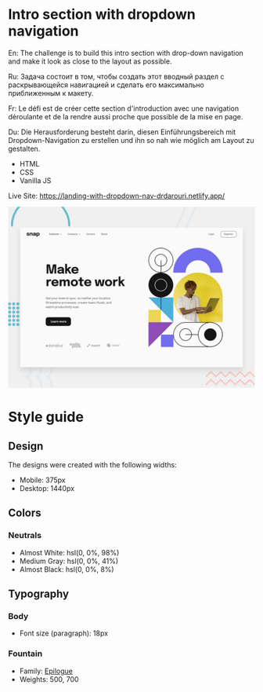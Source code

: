 # Intro section with dropdown navigation

En: The challenge is to build this intro section with drop-down navigation and make it look as close to the layout as possible.

Ru: Задача состоит в том, чтобы создать этот вводный раздел с раскрывающейся навигацией и сделать его максимально приближенным к макету.

Fr: Le défi est de créer cette section d'introduction avec une navigation déroulante et de la rendre aussi proche que possible de la mise en page.

Du: Die Herausforderung besteht darin, diesen Einführungsbereich mit Dropdown-Navigation zu erstellen und ihn so nah wie möglich am Layout zu gestalten.

-   HTML
-   CSS
-   Vanilla JS

Live Site: https://landing-with-dropdown-nav-drdarouri.netlify.app/

![Design preview for the Intro section with dropdown navigation coding challenge](./design/desktop-preview.jpg)

# Style guide

## Design

The designs were created with the following widths:

-   Mobile: 375px
-   Desktop: 1440px

## Colors

### Neutrals

-   Almost White: hsl(0, 0%, 98%)
-   Medium Gray: hsl(0, 0%, 41%)
-   Almost Black: hsl(0, 0%, 8%)

## Typography

### Body

-   Font size (paragraph): 18px

### Fountain

-   Family: [Epilogue](https://fonts.google.com/specimen/Epilogue)
-   Weights: 500, 700
